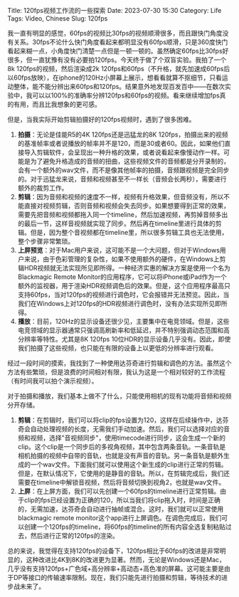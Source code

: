 Title: 120fps视频工作流的一些探索
Date: 2023-07-30 15:30
Category: Life
Tags: Video, Chinese
Slug: 120fps

我一直有明显的感觉，60fps的视频比30fps的视频顺滑很多，而且跟快门角度没有关系。30fps不论什么快门角度看起来都明显没有60fps顺滑，只是360度快门看起来糊一点，小角度快门清楚一点但是一顿一顿的。虽然确定60fps比30fps好很多，但一直犹豫有没有必要拍120fps。今天终于做了个双盲实验。我拍了一个8k 120fps的视频，然后渲染成2k 120fps和60fps（不升格，就先加速成60fps后以60fps放映），在iphone的120Hz小屏幕上展示，想看看就算不抠细节，只看运动整体，能不能分辨出来60fps和120fps。结果意外地发现百发百中——在数次实验中，我可以以100%的准确率分辨120fps和60fps的视频。看来继续增加fps真的有用，而且比我想象的更可感。

但是，当我实际开始剪辑拍摄好的120fps视频时，遇到了很多困难。

1. **拍摄**：无论是佳能R5的4K 120fps还是迅猛龙的8K 120fps，拍摄出来的视频的基准帧率或者说播放的帧率并不是120，而是30或者60。因此，如果他们直接导入剪辑软件，会呈现出一种升格的效果，或者说看起来像慢动作一样。可能是为了避免升格造成的音频的扭曲，这些视频文件的音频都是分开录制的，会有一个额外的wav文件，而不是像其他帧率的拍摄，音频跟视频是完全同步的。对于迅猛龙来说，音频和视频甚至不一样长（音频会长两秒），需要进行额外的裁剪工作。
2. **剪辑**：因为音频和视频的速度不一样，视频有升格效果，但音频没有，所以不能直接对视频剪辑，否则音频和视频会失去同步。如果想要得到正常的效果，需要先把音频和视频都拖入同一个timeline，然后加速视频，再剪掉音频多出的最后一节，这样音视频就实现了同步。然后再在timeline里进行具体的剪辑。但是，因为整个音视频都在timeline里，所以很多剪辑工具也无法使用，整个步骤非常繁琐。
3. **上屏预览**：对于Mac用户来说，这可能不是一个大问题，但对于Windows用户来说，由于色彩管理的复杂性，如果不使用额外的硬件，在Windows上剪辑HDR视频就无法实现所见即所得。一种经济实惠的解决方案是使用一个名为Blackmagic Remote Monitor的应用程序，它可以将iPhone或iPad作为一个额外的监视器，用于渲染HDR视频调色后的效果。但是，这个应用程序最高只支持60fps，当对120fps的视频进行调色时，它会报错并无法预览。因此，当我们在Windows上对120fps的HDR视频进行调色时，没有办法实现所见即所得。
4. **播放**：目前，120Hz的显示设备还很少见，主要集中在电竞领域。但是，这些电竞领域的显示器通常只强调高刷新率和低延迟，并不特别强调动态范围和高分辨率等特性。尤其是8K 120fps 10位HDR的显示设备几乎没有。因此，即使我们拍摄了这些视频，也只能在有限的设备上以更低的分辨率进行观看。
	
经过一段时间的摸索，我找到了一种使用达芬奇进行剪辑和调色的方法。虽然这个方法有些繁琐，但是浪费的时间相对有限，我认为这是一个相对较好的工作流程（有时间我可以拍个演示视频）。

对于拍摄和播放，我们基本上做不了什么，只能使用相机的现有功能将音频和视频分开存储。

1. **剪辑**：在剪辑时，我们可以将clip的fps设置为120，这样在后续操作中，达芬奇会自动处理视频的长度，无需我们手动加速。然后，我们可以选择对应的音频和视频，选择"音视频同步"，使用timecode进行同步，这会生成一个新的clip。这个clip是一个同步后的多视角视频，其中包含两条音轨。一条音轨是相机拍摄的视频中自带的音轨，也就是没有声音的音轨。另一条音轨是额外生成的一个wav文件。下面我们就可以使用这个新生成的clip进行正常的剪辑。但是，在默认情况下，它使用的是静音的音轨。所以，在剪辑完成后，我们还需要在timeline中解锁音视频，然后将音频切换到视角2，也就是wav文件。
2. **上屏**：在上屏方面，我们可以先创建一个60fps的timeline进行正常剪辑。由于clip的fps已经设置为正确的120，所以当我们将clip拖入时，时间是正确的，无需加速，达芬奇会自动进行抽帧或混合。这时，我们就可以正常使用blackmagic remote monitor这个app进行上屏调色。在调色完成后，我们可以创建一个120fps的timeline，将60fps的timeline的所有内容全选复制粘贴过去，然后进行正常的120fps的渲染。
	
总的来说，我觉得在支持120fps的设备下，120fps相比于60fps的改进是非常明显的，这种改进比4K到8K的改进更为显著。然而，无论是Windows还是Mac，几乎没有支持120fps+广色域+高分辨率+高动态+高色准的屏幕。这可能主要是由于DP等接口的传输速率限制。现在，我们只能先进行拍摄和剪辑，等待技术的进步战未来了。